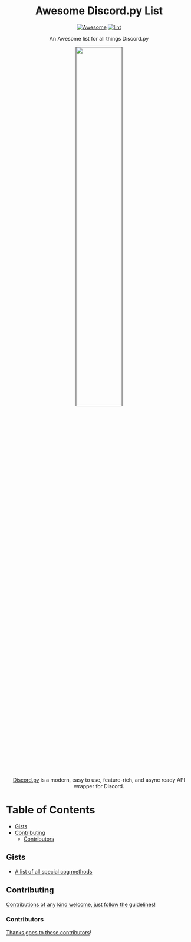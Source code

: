 <div align="center">

<!-- title -->

<!--lint ignore no-dead-urls-->
<!--lint disable awesome-heading-->
# Awesome Discord.py List

[![Awesome](https://awesome.re/badge.svg)](https://awesome.re) [![lint](https://github.com/kzndotsh/awesome-discordpy/actions/workflows/lint.yaml/badge.svg)](https://github.com/kzndotsh/awesome-discordpy/actions/workflows/lint.yaml)

<!-- subtitle -->

An Awesome list for all things Discord.py

<!-- image -->

<a href="" target="_blank" rel="noopener noreferrer">
  <img style="width: 50%" src="https://discordpy.readthedocs.io/en/stable/_images/snake_dark.svg" />
</a>

<!-- description -->
<br>
<br>

[Discord.py](https://discordpy.readthedocs.io/en/stable/) is a modern, easy to use, feature-rich, and async ready API wrapper for Discord.

</div>

<!-- START doctoc generated TOC please keep comment here to allow auto update -->
<!-- DON'T EDIT THIS SECTION, INSTEAD RE-RUN doctoc TO UPDATE -->
# Table of Contents

- [Gists](#gists)
- [Contributing](#contributing)
  - [Contributors](#contributors)

<!-- END doctoc generated TOC please keep comment here to allow auto update -->

<!-- START CONTENT -->

## Gists
- [A list of all special cog methods](https://gist.github.com/Ikusaba-san/69115b79d33e05ed07ec4a4f14db83b1)

<!-- END CONTENT -->

## Contributing

[Contributions of any kind welcome, just follow the guidelines](contributing.md)!

### Contributors

[Thanks goes to these contributors](https://github.com/kzndotsh/awesome-discordpy/graphs/contributors)!
